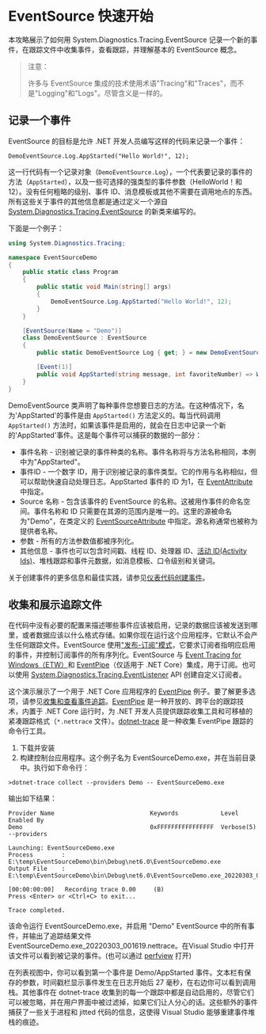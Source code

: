 # EventSource 快速开始

本攻略展示了如何用 System.Diagnostics.Tracing.EventSource 记录一个新的事件，在跟踪文件中收集事件，查看跟踪，并理解基本的 EventSource 概念。

> 注意：
>
> 许多与 EventSource 集成的技术使用术语"Tracing"和"Traces"，而不是"Logging"和"Logs"。尽管含义是一样的。

## 记录一个事件

EventSource 的目标是允许 .NET 开发人员编写这样的代码来记录一个事件：

```
DemoEventSource.Log.AppStarted("Hello World!", 12);
```

这一行代码有一个记录对象（`DemoEventSource.Log`），一个代表要记录的事件的方法（`AppStarted`），以及一些可选择的强类型的事件参数（HelloWorld！和 12）。没有任何粗略的级别、事件 ID、消息模板或其他不需要在调用地点的东西。所有这些关于事件的其他信息都是通过定义一个源自 [System.Diagnostics.Tracing.EventSource](https://learn.microsoft.com/en-us/dotnet/api/system.diagnostics.tracing.eventsource) 的新类来编写的。

下面是一个例子：

```c#
using System.Diagnostics.Tracing;

namespace EventSourceDemo
{
    public static class Program
    {
        public static void Main(string[] args)
        {
            DemoEventSource.Log.AppStarted("Hello World!", 12);
        }
    }

    [EventSource(Name = "Demo")]
    class DemoEventSource : EventSource
    {
        public static DemoEventSource Log { get; } = new DemoEventSource();

        [Event(1)]
        public void AppStarted(string message, int favoriteNumber) => WriteEvent(1, message, favoriteNumber);
    }
}
```

DemoEventSource 类声明了每种事件您想要日志的方法。在这种情况下，名为'AppStarted'的事件是由 `AppStarted()` 方法定义的。每当代码调用 `AppStarted()` 方法时，如果该事件是启用的，就会在日志中记录一个新的'AppStarted'事件。这是每个事件可以捕获的数据的一部分：

- 事件名称 - 识别被记录的事件种类的名称。事件名称将与方法名称相同，本例中为"AppStarted"。
- 事件ID - 一个数字 ID，用于识别被记录的事件类型。它的作用与名称相似，但可以帮助快速自动处理日志。AppStarted 事件的 ID 为1，在 [EventAttribute](https://learn.microsoft.com/en-us/dotnet/api/system.diagnostics.tracing.eventattribute) 中指定。
- Source 名称 - 包含该事件的 EventSource 的名称。这被用作事件的命名空间。事件名称和 ID 只需要在其源的范围内是唯一的。这里的源被命名为"Demo"，在类定义的 [EventSourceAttribute](https://learn.microsoft.com/en-us/dotnet/api/system.diagnostics.tracing.eventsourceattribute) 中指定。源名称通常也被称为提供者名称。
- 参数 - 所有的方法参数值都被序列化。
- 其他信息 - 事件也可以包含时间戳、线程 ID、处理器 ID、[活动 ID(Activity Ids)](https://learn.microsoft.com/en-us/dotnet/core/diagnostics/eventsource-activity-ids)、堆栈跟踪和事件元数据，如消息模板、口令级别和关键词。

关于创建事件的更多信息和最佳实践，请参见[仪表代码创建事件](https://learn.microsoft.com/en-us/dotnet/core/diagnostics/eventsource-instrumentation)。

## 收集和展示追踪文件

在代码中没有必要的配置来描述哪些事件应该被启用，记录的数据应该被发送到哪里，或者数据应该以什么格式存储。如果你现在运行这个应用程序，它默认不会产生任何跟踪文件。EventSource 使用["发布-订阅"模式](https://en.wikipedia.org/wiki/Publish%E2%80%93subscribe_pattern)，它要求订阅者指明应启用的事件，并控制订阅事件的所有序列化。EventSource 与 [Event Tracing for Windows（ETW）](https://learn.microsoft.com/en-us/windows/win32/etw/event-tracing-portal)和 [EventPipe](../EventPipe.md)（仅适用于 .NET Core）集成，用于订阅。也可以使用 [System.Diagnostics.Tracing.EventListener](https://learn.microsoft.com/en-us/dotnet/api/system.diagnostics.tracing.eventlistener) API 创建自定义订阅者。

这个演示展示了一个用于 .NET Core 应用程序的 [EventPipe](../EventPipe.md) 例子。要了解更多选项，请参见[收集和查看事件追踪](eventsource-collect-and-view-traces.md)。[EventPipe](../EventPipe.md) 是一种开放的、跨平台的跟踪技术，内置于 .NET Core 运行时，为 .NET 开发人员提供跟踪收集工具和可移植的紧凑跟踪格式（`*.nettrace` 文件）。[dotnet-trace](https://learn.microsoft.com/en-us/dotnet/core/diagnostics/dotnet-trace) 是一种收集 EventPipe 跟踪的命令行工具。

1. 下载并安装 
2. 构建控制台应用程序。这个例子名为 EventSourceDemo.exe，并在当前目录中。执行如下命令行：

```
>dotnet-trace collect --providers Demo -- EventSourceDemo.exe
```

输出如下结果：

```
Provider Name                           Keywords            Level               Enabled By
Demo                                    0xFFFFFFFFFFFFFFFF  Verbose(5)          --providers

Launching: EventSourceDemo.exe
Process        : E:\temp\EventSourceDemo\bin\Debug\net6.0\EventSourceDemo.exe
Output File    : E:\temp\EventSourceDemo\bin\Debug\net6.0\EventSourceDemo.exe_20220303_001619.nettrace

[00:00:00:00]   Recording trace 0.00     (B)
Press <Enter> or <Ctrl+C> to exit...

Trace completed.
```

该命令运行 EventSourceDemo.exe，并启用 "Demo" EventSource 中的所有事件，并输出了追踪结果文件 EventSourceDemo.exe_20220303_001619.nettrace。在Visual Studio 中打开该文件可以看到被记录的事件。(也可以通过 [perfview](https://github.com/microsoft/perfview) 打开)

在列表视图中，你可以看到第一个事件是 Demo/AppStarted 事件。文本栏有保存的参数，时间戳栏显示事件发生在日志开始后 27 毫秒，在右边你可以看到调用栈。其他事件在 dotnet-trace 收集到的每一个跟踪中都是自动启用的，尽管它们可以被忽略，并在用户界面中被过滤掉，如果它们让人分心的话。这些额外的事件捕获了一些关于进程和 jitted 代码的信息，这使得 Visual Studio 能够重建事件堆栈的痕迹。